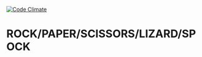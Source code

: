 [![Code Climate](https://codeclimate.com/repos/54918f8e69568022ce0007c9/badges/df4f843adecb391e6916/gpa.svg)](https://codeclimate.com/repos/54918f8e69568022ce0007c9/feed)

ROCK/PAPER/SCISSORS/LIZARD/SPOCK
================================
